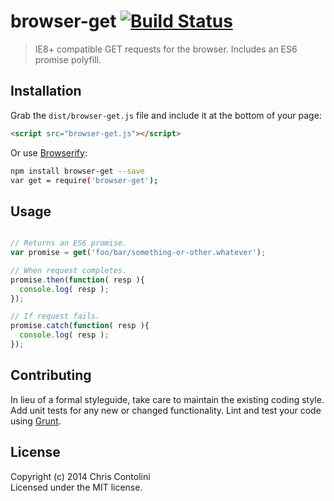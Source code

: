 # browser-get [![Build Status](https://secure.travis-ci.org/contolini/browser-get.png?branch=master)](http://travis-ci.org/contolini/browser-get)

> IE8+ compatible GET requests for the browser. Includes an ES6 promise polyfill.

## Installation

Grab the `dist/browser-get.js` file and include it at the bottom of your page:

```html
<script src="browser-get.js"></script>
```

Or use [Browserify](http://browserify.org/):

```sh
npm install browser-get --save
var get = require('browser-get');
```

## Usage

```js

// Returns an ES6 promise.
var promise = get('foo/bar/something-or-other.whatever');

// When request completes.
promise.then(function( resp ){
  console.log( resp );
});

// If request fails.
promise.catch(function( resp ){
  console.log( resp );
});

```

## Contributing

In lieu of a formal styleguide, take care to maintain the existing coding style. Add unit tests for any new or changed functionality. Lint and test your code using [Grunt](http://gruntjs.com).


## License

Copyright (c) 2014 Chris Contolini  
Licensed under the MIT license.
